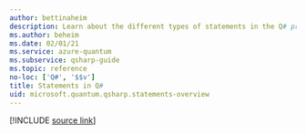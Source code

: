```yaml
---
author: bettinaheim
description: Learn about the different types of statements in the Q# programming language.
ms.author: beheim
ms.date: 02/01/21
ms.service: azure-quantum
ms.subservice: qsharp-guide
ms.topic: reference
no-loc: ['Q#', '$$v']
title: Statements in Q#
uid: microsoft.quantum.qsharp.statements-overview
---
```


<!---
# Statements in Q#
-->

[!INCLUDE [source link](~/includes/qsharp-language/Specifications/Language/2_Statements/README.md)]